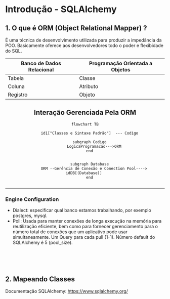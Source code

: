 # Introdução - SQLAlchemy

## 1. O que é ORM  (Object Relational Mapper) ?

É uma técnica de desenvolvimento utilizada para produzir a impedância da POO. Basicamente oferece aos desenvolvedores todo o poder e flexibidade do SQL.
<center>

| Banco de Dados Relacional | Programação Orientada a Objetos |
| ------------------------- | ------------------------------- |
| Tabela                    | Classe                          |
| Coluna                    | Atributo                        |
| Registro                  | Objeto                          |


<h2>Interação Gerenciada Pela ORM</h2>

```mermaid
flowchart TB
    
    id1["Classes e Sintaxe Padrão"]  --- Codigo

    subgraph Codigo
        LogicaProgramacao--->ORM
    end


    subgraph Database
        ORM --Gerência de Conexão e Conection Pool----> idDB[(Database)] 
    end


```

</center>
<hr>

### Engine Configuration

* Dialect: especificar qual banco estamos trabalhando, por exemplo postgres, mysql. 
* Poll: Usada para manter conexões de longa execução na memória para reutilização eficiente, bem como para fornecer gerenciamento para o número total de conexões que um aplicativo pode usar simultaneamente. Um Query para cada pull (1-1). Número default do SQLAlchemy é 5 (pool_size).

 
<br><br><br>

## 2. Mapeando Classes

Documentação SQLAlchemy: <https://www.sqlalchemy.org/>

